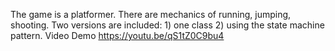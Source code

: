 The game is a platformer. There are mechanics of running, jumping, shooting. Two versions are included: 1) one class 2) using the state machine pattern.
Video Demo https://youtu.be/qS1tZ0C9bu4
